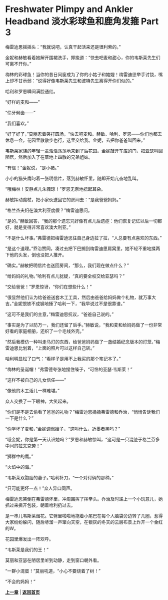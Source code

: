 # Freshwater Plimpy and Ankler Headband 淡水彩球鱼和鹿角发箍 Part 3

梅雷迪思摇摇头：“我就说吧，认真干起活来还是很利索的。”

金妮和赫敏看着她解开围裙洗手，揶揄道：“快去吧麦和甜心，你的韦斯莱先生们可离不开你。”

梅林的彩球鱼！当你的昔日同窗成为了你的小姑子和妯娌！梅雷迪思举手讨饶，嘴上却不甘示弱：“说得好像韦斯莱先生和波特先生离得开你们似的。”

哈利和罗恩瞬间满脸通红。

“好样的麦和——”

“伶牙俐齿——”

“我们喜欢。”

“好了好了，”莫丽忍着笑打圆场，“快去吧麦和。赫敏、哈利、罗恩——你们也都去休息一会，花园里散散步也行，这里交给我。金妮，去把你爸爸叫回来。”

韦斯莱家族的年轻一辈浩浩荡荡地来到了后花园。金妮敲开车库的门，把亚瑟叫回陋居，然后加入了在草地上四散的兄弟姐妹。

“有信！”金妮说，“是小猪。”

小小的猫头鹰叼着一张明信片，落到赫敏怀里，随即开始亢奋地乱叫。

“哦梅林！安静点儿朱薇琼！”罗恩无奈地捂起耳朵。

赫敏挥动魔杖，把小家伙送回它的房间去：“是我爸爸妈妈。”

“格兰杰夫妇在澳大利亚度假？”梅雷迪思问。

“是的。”赫敏回答，“我的那个遗忘咒好像有点儿后遗症：他们恢复记忆以后一切都好，就是变得非常喜欢澳大利亚。”

“不是什么坏事。”弗雷德把梅雷迪思往自己身边拉了拉，“人总要有点喜欢的东西。”

“是这个道理。”乔治赞同，凑过去把下巴搁到梅雷迪思肩窝里，她不轻不重地揉两下他的头发，倒也没把人推开。

“确实。”赫敏把明信片也送回房间，“那么，我们现在做点什么？”

“给妈妈的礼物。”哈利有点儿犹疑，“真的要全权交给亚瑟吗？”

“交给爸爸！”罗恩惊讶，“你们在想些什么！”

“很显然他们认为给爸爸送套木工工具，然后由爸爸给妈妈做个礼物，就万事大吉。”金妮恨铁不成钢地捶了哈利一下，“我早说过不是很靠谱。”

“这可不是我们的主意，”梅雷迪思抗议，“爸爸自己说的。”

“事实是为了以防万一，我们还留了后手。”赫敏说，“我和麦和给妈妈做了一份非常好看的家庭相册，还织了一个毛线外壳。”

“然后我模仿一种叫走马灯的东西，给爸爸妈妈做了一盏结婚纪念版本的灯笼，”梅雷迪思比划着，“上面的照片可以这样自己转。”

哈利明显松了口气：“看样子是用不上我买的那个笔记本了。”

“梅林的圣诞帽！”弗雷德夸张地捏住嗓子，“可怜的亚瑟·韦斯莱！”

“这样不被自己的儿女信任——”

“像他的木工活儿一样难堪。”

众人交换了一下眼神，大笑起来。

“你们是不是去偷看了爸爸的礼物？”梅雷迪思捅捅弗雷德和乔治，“悄悄告诉我们一下是什么？”

“你学坏了麦和，”金妮调侃嫂子，“这叫什么，近墨者黑吗？”

“哦金妮，你是第一天认识她吗？”罗恩和赫敏惊叫，“这可是一只混迹于格兰芬多中间的拉文克劳！”

“狮群中的鹰。”

“火焰中的海。”

“韦斯莱双胞胎的妻子。”哈利补刀，“一个对付俩的那种。”

“只可能更坏一点！”众人异口同声。

梅雷迪思笑倒在弗雷德怀里，冲周围挥了挥拳头。乔治及时递上一个小玩意儿，她抓过来撕开包装，朝着哈利扔过去。

是一串儿韦斯莱烟花。它劈里啪啦地拖着小尾巴在每个人脑袋旁边转了几圈，惹得大家纷纷躲闪，随后哧溜一声窜向天空，在银灰的冬天的云层布景上炸开一个金红的W。

花园里爆发出一阵欢呼。

“韦斯莱是我们的王！”

莫丽和亚瑟在陋居里听到动静，走到窗口朝外看。

“一群小混蛋！”莫丽吼道，“小心不要烧着了树！”

“不会的妈妈！”

**[上一章](Part2.md)**
 | 
**[返回首页](README.md)**
